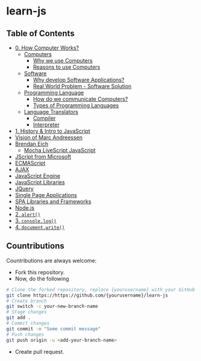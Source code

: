 # learn-js

## Table of Contents
- [0. How Computer Works?](0-how-computer-works/README.md)
  - [Computers](0-how-computer-works/README.md#computers)
    - [Why we use Computers](0-how-computer-works/README.md#why-we-use-computers)
    - [Reasons to use Computers](0-how-computer-works/README.md#reasons-to-use-computers)
  - [Software](0-how-computer-works/README.md#software)
    - [Why develop Software Applications?](0-how-computer-works/README.md#why-develop-software-applications)
    - [Real World Problem - Software Solution](0-how-computer-works/README.md#real-world-problem---software-solution)
  - [Programming Language](0-how-computer-works/README.md#programming-language)
    - [How do we communicate Computers?](0-how-computer-works/README.md#how-do-we-communicate-computers)
    - [Types of Programming Languages](0-how-computer-works/README.md#types-of-programming-languages)
  - [Language Translators](0-how-computer-works/README.md#language-translators)
    - [Compiler](0-how-computer-works/README.md#compiler)
    - [Interpreter](0-how-computer-works/README.md#interpreter)
- [1. History & Intro to JavaScript](1-history-&-intro-to-javascript/README.md)
- [Vision of Marc Andreessen](1-history-&-intro-to-javascript/README.md#vision-of-marc-andreessen)
- [Brendan Eich](1-history-&-intro-to-javascript/README.md#brendan-eich)
  - [Mocha LiveScript JavaScript](1-history-&-intro-to-javascript/README.md#mocha-livescript-javascript)
- [JScript from Microsoft](1-history-&-intro-to-javascript/README.md#jscript-from-microsoft)
- [ECMAScript](1-history-&-intro-to-javascript/README.md#ecmascript)
- [AJAX](1-history-&-intro-to-javascript/README.md#ajax)
- [JavaScript Engine](1-history-&-intro-to-javascript/README.md#javascript-engine)
- [JavaScript Libraries](1-history-&-intro-to-javascript/README.md#javascript-libraries)
- [JQuery](1-history-&-intro-to-javascript/README.md#jquery)
- [Single Page Applications](1-history-&-intro-to-javascript/README.md#single-page-applications)
- [SPA Libraries and Frameworks](1-history-&-intro-to-javascript/README.md#spa-libraries-and-frameworks)
- [Node.js](1-history-&-intro-to-javascript/README.md#node.js)
- [2. `alert()`](2-alert)
- [3. `console.log()`](2-alert)
- [4. `document.write()`](2-alert)
## Countributions
Countributions are always welcome:
- Fork this repository.
- Now, do the following
```bash
# Clone the forked repository, replace {yourusername} with your GitHub username.
git clone https://https://github.com/{yourusername}/learn-js
# Create branch
git switch -c your-new-branch-name
# Stage changes
git add .
# Commit changes
git commit -m "Some commit message"
# Push changes
git push origin -u <add-your-branch-name>
```
- Create pull request.